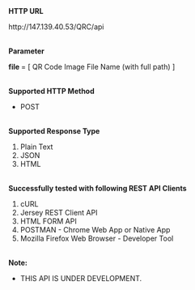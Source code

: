 <html>
<b>HTTP URL</b><br>
<p>http://147.139.40.53/QRC/api</p>
<br>
<b>Parameter</b>
<p><b>file </b>= [ QR Code Image File Name (with full path) ]</p>
<br>
<b>Supported HTTP Method</b>
<ul>
<li>POST</li>
</ul>
<br>
<b>Supported Response Type</b>
<ol>
<li>Plain Text</li>
<li>JSON</li>
<li>HTML</li>
</ol>
<br>
<b>Successfully tested with following REST API Clients</b>
<ol>
<li>cURL</li>
<li>Jersey REST Client API</li>
<li>HTML FORM API</li>
<li>POSTMAN - Chrome Web App or Native App</li>
<li>Mozilla Firefox Web Browser - Developer Tool </li>
</ol>
<br>
<b>Note: </b>
<ul>
<li>THIS API IS UNDER DEVELOPMENT.</li>
</ul>
<br>
</html>
